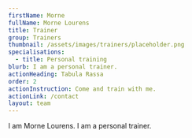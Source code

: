 ```yaml
---
firstName: Morne
fullName: Morne Lourens
title: Trainer
group: Trainers
thumbnail: /assets/images/trainers/placeholder.png
specialisations:
  - title: Personal training
blurb: I am a personal trainer.
actionHeading: Tabula Rassa
order: 2
actionInstruction: Come and train with me.
actionLink: /contact
layout: team
---
```

I﻿ am Morne Lourens. I am a personal trainer.